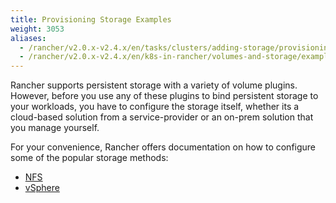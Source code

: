```yaml
---
title: Provisioning Storage Examples
weight: 3053
aliases:
  - /rancher/v2.0.x-v2.4.x/en/tasks/clusters/adding-storage/provisioning-storage/
  - /rancher/v2.0.x-v2.4.x/en/k8s-in-rancher/volumes-and-storage/examples/
---
```


Rancher supports persistent storage with a variety of volume plugins. However, before you use any of these plugins to bind persistent storage to your workloads, you have to configure the storage itself, whether its a cloud-based solution from a service-provider or an on-prem solution that you manage yourself.

For your convenience, Rancher offers documentation on how to configure some of the popular storage methods:

- [NFS]({{<baseurl>}}/rancher/v2.0.x-v2.4.x/en/k8s-in-rancher/volumes-and-storage/examples/nfs/)
- [vSphere]({{<baseurl>}}/rancher/v2.0.x-v2.4.x/en/k8s-in-rancher/volumes-and-storage/examples/vsphere/)

